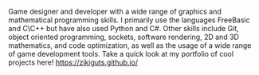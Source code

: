 Game designer and developer with a wide range of graphics and mathematical programming  skills. I primarily use the languages FreeBasic and C\C++ but have also used Python and C#. Other skills include Git, object oriented programming, sockets, software rendering, 2D and 3D mathematics, and code optimization, as well as  the usage of a wide range of game development tools.
Take a quick look at my portfolio of cool projects here!
https://zikiguts.github.io/
